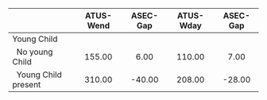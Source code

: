 
|                      |    ATUS-Wend |     ASEC-Gap |    ATUS-Wday |     ASEC-Gap |
| -------------------- | :----------: | :----------: | :----------: | :----------: |
| Young Child          |              |              |              |              |
| &nbsp;&nbsp;No young Child |       155.00 |         6.00 |       110.00 |         7.00 |
| &nbsp;&nbsp;Young Child present |       310.00 |       -40.00 |       208.00 |       -28.00 |

